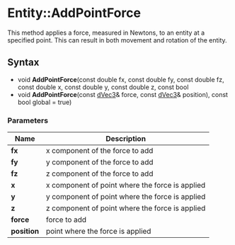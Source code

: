 # Entity::AddPointForce #
This method applies a force, measured in Newtons, to an entity at a specified point. This can result in both movement and rotation of the entity.

## Syntax ##
- void **AddPointForce**(const double fx, const double fy, const double fz, const double x, const double y, const double z, const bool 
- void **AddPointForce**(const [dVec3](dVec3.md)& force, const [dVec3](dVec3.md)& position), const bool global = true)

### Parameters ###
| Name | Description |
| --- | --- |
| **fx** | x component of the force to add |
| **fy** | y component of the force to add |
| **fz** | z component of the force to add |
| **x** | x component of point where the force is applied |
| **y** | y component of point where the force is applied |
| **z** | z component of point where the force is applied |
| **force** | force to add |
| **position** | point where the force is applied |